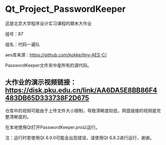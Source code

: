 # Qt_Project_PasswordKeeper
这是北京大学程序设计实习课程的期末大作业

组号：87

组名：代码一遍队

aes库来源：https://github.com/kokke/tiny-AES-C/

PasswordKeeper文件夹中是所有的源代码。

## 大作业的演示视频链接：https://disk.pku.edu.cn/link/AA6DA5E8BB86F4483DB65D333738F2D675
仓库中的视频可能由于上传文件大小限制，导致清晰度较低，网盘链接的视频是完整清晰度的。

在本地使用Qt打开PasswordKeeper.pro以运行。

注：运行时若使用Qt 6.9.0可能会出现错误，请使用Qt 6.8.2进行运行，谢谢。
